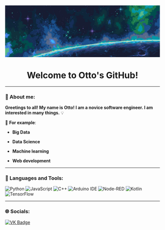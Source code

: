 ![Header](https://github.com/Ottobiss/Ottobiss/blob/main/assets/header.jpg)
<h1 align="center">Welcome to Otto's GitHub!</h1>

---

### :memo: About me:

**Greetings to all! My name is Otto! I am a novice software engineer. I am interested in many things.** :bulb:

:pushpin: **For example**:

- **Big Data**

- **Data Science**

- **Machine learning**

- **Web development**

---

### :hammer: Languages and Tools:
![Python](https://img.shields.io/badge/-Python-474747?style=for-the-badge&logo=python&logoColor=038eff)
![JavaScript](https://img.shields.io/badge/-JavaScript-474747?style=for-the-badge&logo=javascript&logoColor=ffb803)
![C++](https://img.shields.io/badge/-C++-474747?style=for-the-badge&logo=C%2b%2b&logoColor=6296CC)
![Arduino IDE](https://img.shields.io/badge/-Arduino-474747?style=for-the-badge&logo=arduino&logoColor=12e0dd)
![Node-RED](https://img.shields.io/badge/-NodeRED-474747?style=for-the-badge&logo=nodered&logoColor=c90d06)
![Kotlin](https://img.shields.io/badge/-Kotlin-474747?style=for-the-badge&logo=kotlin&logoColor=cf00bd)
![TensorFlow](https://img.shields.io/badge/-TensorFlow-474747?style=for-the-badge&logo=tensorflow&logoColor=ff8c00)

---

### :globe_with_meridians: Socials:

  <div id="badges">
    <a href="https://vk.com/wagdino" target="_blank">
      <img src="https://cdn-icons-png.flaticon.com/512/145/145813.png" width="40" height="40" alt="VK Badge"/>
    </a>
  </div>